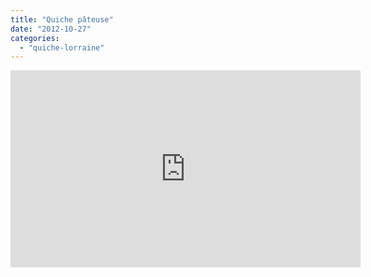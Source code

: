 ```yaml
---
title: "Quiche pâteuse"
date: "2012-10-27"
categories: 
  - "quiche-lorraine"
---
```


<iframe width="560" height="315" src="http://www.youtube.com/embed/HvtPMIS1ufA" frameborder="0" allowfullscreen></iframe>
